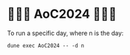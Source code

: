 # 🐫🐫🐫 AoC2024 🐫🐫🐫

To run a specific day, where n is the day:

```shell
dune exec AoC2024 -- -d n
```
